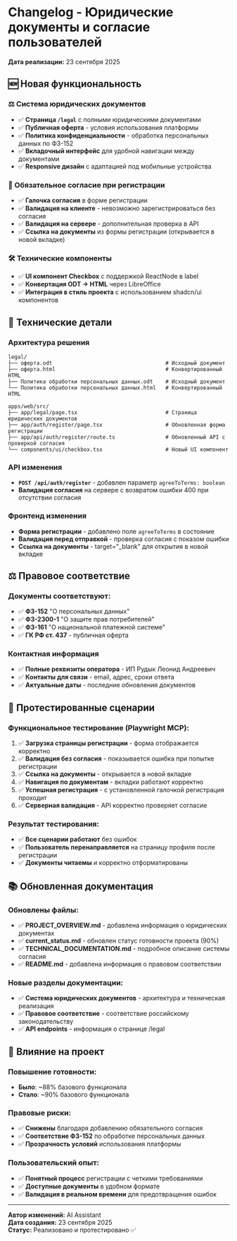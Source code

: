 # Changelog - Юридические документы и согласие пользователей

**Дата реализации:** 23 сентября 2025

## 🆕 Новая функциональность

### ⚖️ Система юридических документов
- ✅ **Страница `/legal`** с полными юридическими документами
- ✅ **Публичная оферта** - условия использования платформы
- ✅ **Политика конфиденциальности** - обработка персональных данных по ФЗ-152
- ✅ **Вкладочный интерфейс** для удобной навигации между документами
- ✅ **Responsive дизайн** с адаптацией под мобильные устройства

### 🔐 Обязательное согласие при регистрации
- ✅ **Галочка согласия** в форме регистрации
- ✅ **Валидация на клиенте** - невозможно зарегистрироваться без согласия
- ✅ **Валидация на сервере** - дополнительная проверка в API
- ✅ **Ссылка на документы** из формы регистрации (открывается в новой вкладке)

### 🛠️ Технические компоненты
- ✅ **UI компонент Checkbox** с поддержкой ReactNode в label
- ✅ **Конвертация ODT → HTML** через LibreOffice
- ✅ **Интеграция в стиль проекта** с использованием shadcn/ui компонентов

## 🔧 Технические детали

### Архитектура решения
```
legal/
├── оферта.odt                                    # Исходный документ
├── оферта.html                                   # Конвертированный HTML  
├── Политика обработки персональных данных.odt    # Исходный документ
└── Политика обработки персональных данных.html   # Конвертированный HTML

apps/web/src/
├── app/legal/page.tsx                            # Страница юридических документов
├── app/auth/register/page.tsx                    # Обновленная форма регистрации
├── app/api/auth/register/route.ts                # Обновленный API с проверкой согласия
└── components/ui/checkbox.tsx                    # Новый UI компонент
```

### API изменения
- **`POST /api/auth/register`** - добавлен параметр `agreeToTerms: boolean`
- **Валидация согласия** на сервере с возвратом ошибки 400 при отсутствии согласия

### Фронтенд изменения
- **Форма регистрации** - добавлено поле `agreeToTerms` в состояние
- **Валидация перед отправкой** - проверка согласия с показом ошибки
- **Ссылка на документы** - target="_blank" для открытия в новой вкладке

## ⚖️ Правовое соответствие

### Документы соответствуют:
- ✅ **ФЗ-152** "О персональных данных"
- ✅ **ФЗ-2300-1** "О защите прав потребителей"  
- ✅ **ФЗ-161** "О национальной платежной системе"
- ✅ **ГК РФ ст. 437** - публичная оферта

### Контактная информация
- ✅ **Полные реквизиты оператора** - ИП Рудык Леонид Андреевич
- ✅ **Контакты для связи** - email, адрес, сроки ответа
- ✅ **Актуальные даты** - последние обновления документов

## 🧪 Протестированные сценарии

### Функциональное тестирование (Playwright MCP):
1. ✅ **Загрузка страницы регистрации** - форма отображается корректно
2. ✅ **Валидация без согласия** - показывается ошибка при попытке регистрации
3. ✅ **Ссылка на документы** - открывается в новой вкладке
4. ✅ **Навигация по документам** - вкладки работают корректно  
5. ✅ **Успешная регистрация** - с установленной галочкой регистрация проходит
6. ✅ **Серверная валидация** - API корректно проверяет согласие

### Результат тестирования:
- ✅ **Все сценарии работают** без ошибок
- ✅ **Пользователь перенаправляется** на страницу профиля после регистрации
- ✅ **Документы читаемы** и корректно отформатированы

## 📚 Обновленная документация

### Обновлены файлы:
- ✅ **PROJECT_OVERVIEW.md** - добавлена информация о юридических документах
- ✅ **current_status.md** - обновлен статус готовности проекта (90%)
- ✅ **TECHNICAL_DOCUMENTATION.md** - подробное описание системы согласия
- ✅ **README.md** - добавлена информация о правовом соответствии

### Новые разделы документации:
- ✅ **Система юридических документов** - архитектура и техническая реализация
- ✅ **Правовое соответствие** - соответствие российскому законодательству
- ✅ **API endpoints** - информация о странице /legal

## 🎯 Влияние на проект

### Повышение готовности:
- **Было**: ~88% базового функционала
- **Стало**: ~90% базового функционала

### Правовые риски:
- ✅ **Снижены** благодаря добавлению обязательного согласия
- ✅ **Соответствие ФЗ-152** по обработке персональных данных
- ✅ **Прозрачность условий** использования платформы

### Пользовательский опыт:
- ✅ **Понятный процесс** регистрации с четкими требованиями
- ✅ **Доступные документы** в удобном формате
- ✅ **Валидация в реальном времени** для предотвращения ошибок

---

**Автор изменений:** AI Assistant  
**Дата создания:** 23 сентября 2025  
**Статус:** Реализовано и протестировано ✅
